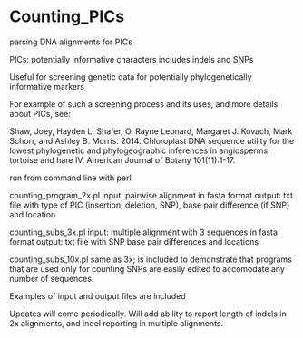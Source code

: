 # Counting_PICs

parsing DNA alignments for PICs

PICs: potentially informative characters
  includes indels and SNPs

Useful for screening genetic data for potentially phylogenetically informative markers

For example of such a screening process and its uses, and more details about PICs, see:

  Shaw, Joey, Hayden L. Shafer, O. Rayne Leonard, Margaret J. Kovach, Mark Schorr, and Ashley B. Morris. 2014. 
  Chloroplast DNA sequence utility for the lowest phylogenetic and phylogeographic inferences in angiosperms: 
  tortoise and hare IV. American Journal of Botany 101(11):1-17. 

run from command line with perl

counting_program_2x.pl
  input: pairwise alignment in fasta format
  output: txt file with type of PIC (insertion, deletion, SNP), base pair difference (if SNP) and location
  
counting_subs_3x.pl
  input: multiple alignment with 3 sequences in fasta format
  output: txt file with SNP base pair differences and locations

counting_subs_10x.pl
  same as 3x; is included to demonstrate that programs that are used only for counting SNPs
  are easily edited to accomodate any number of sequences
  
Examples of input and output files are included

Updates will come periodically. Will add ability to report length of indels in 2x alignments, 
and indel reporting in multiple alignments. 

